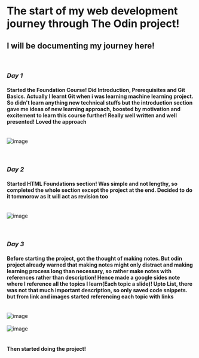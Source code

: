 # The start of my web development journey through The Odin project! #
## I will be documenting my journey here! ##
</br>

### *Day 1* 

#### Started the Foundation Course! Did Introduction, Prerequisites and Git Basics. Actually I learnt Git when i was learning machine learning project. So didn't learn anything new technical stuffs but the introduction section gave me ideas of new learning approach, boosted by motivation and excitement to learn this course further! Really well written and well presented! Loved the approach 
</br>![image](https://github.com/antidude900/odin-project/assets/86548747/98bd02a8-4ef2-403c-8168-72bab3f313f3)</br>
</br></br>


### *Day 2* 

#### Started HTML Foundations section! Was simple and not lengthy, so completed the whole section except the project at the end. Decided to do it tommorow as it will act as revision too
</br>![image](https://github.com/antidude900/odin-project/assets/86548747/ac321f85-af30-48af-b88d-284e85e33baf)</br>
</br></br>


### *Day 3* 

#### Before starting the project, got the thought of making notes. But odin project already warned that making notes might only distract and making learning process long than necessary, so rather make notes with references rather than description! Hence made a google sides note where I reference all the topics I learn(Each topic a slide)! Upto List, there was not that much important description, so only saved code snippets. but from link and images started referencing each topic with links
</br>![image](https://github.com/antidude900/odin-project/assets/86548747/5b343570-ae00-4504-9426-e66d7c81894d)</br>
</br>![image](https://github.com/antidude900/odin-project/assets/86548747/d1907399-aac4-450b-8bff-a55e85b61af3)</br>
</br>
#### Then started doing the project!


